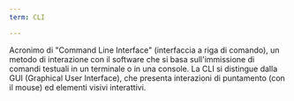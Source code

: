 ```yaml
---
term: CLI

---
```

Acronimo di "Command Line Interface" (interfaccia a riga di comando), un metodo di interazione con il software che si basa sull'immissione di comandi testuali in un terminale o in una console. La CLI si distingue dalla GUI (Graphical User Interface), che presenta interazioni di puntamento (con il mouse) ed elementi visivi interattivi.